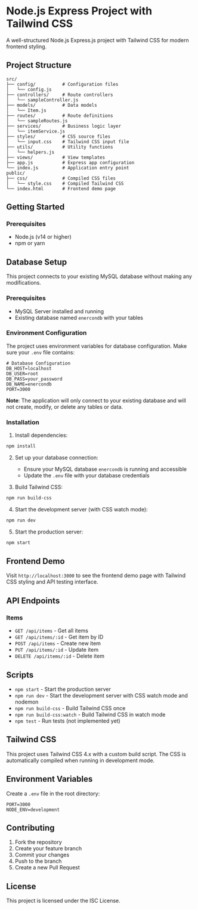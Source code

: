 # Node.js Express Project with Tailwind CSS

A well-structured Node.js Express.js project with Tailwind CSS for modern frontend styling.

## Project Structure

```
src/
├── config/          # Configuration files
│   └── config.js
├── controllers/     # Route controllers
│   └── sampleController.js
├── models/          # Data models
│   └── Item.js
├── routes/          # Route definitions
│   └── sampleRoutes.js
├── services/        # Business logic layer
│   └── itemService.js
├── styles/          # CSS source files
│   └── input.css    # Tailwind CSS input file
├── utils/           # Utility functions
│   └── helpers.js
├── views/           # View templates
├── app.js           # Express app configuration
└── index.js         # Application entry point
public/
├── css/             # Compiled CSS files
│   └── style.css    # Compiled Tailwind CSS
└── index.html       # Frontend demo page
```

## Getting Started

### Prerequisites

- Node.js (v14 or higher)
- npm or yarn

## Database Setup

This project connects to your existing MySQL database without making any modifications.

### Prerequisites

- MySQL Server installed and running
- Existing database named `enercondb` with your tables

### Environment Configuration

The project uses environment variables for database configuration. Make sure your `.env` file contains:

```env
# Database Configuration
DB_HOST=localhost
DB_USER=root
DB_PASS=your_password
DB_NAME=enercondb
PORT=3000
```

**Note**: The application will only connect to your existing database and will not create, modify, or delete any tables or data.

### Installation

1. Install dependencies:
```bash
npm install
```

2. Set up your database connection:
   - Ensure your MySQL database `enercondb` is running and accessible
   - Update the `.env` file with your database credentials

3. Build Tailwind CSS:
```bash
npm run build-css
```

4. Start the development server (with CSS watch mode):
```bash
npm run dev
```

5. Start the production server:
```bash
npm start
```

## Frontend Demo

Visit `http://localhost:3000` to see the frontend demo page with Tailwind CSS styling and API testing interface.

## API Endpoints

### Items

- `GET /api/items` - Get all items
- `GET /api/items/:id` - Get item by ID
- `POST /api/items` - Create new item
- `PUT /api/items/:id` - Update item
- `DELETE /api/items/:id` - Delete item

## Scripts

- `npm start` - Start the production server
- `npm run dev` - Start the development server with CSS watch mode and nodemon
- `npm run build-css` - Build Tailwind CSS once
- `npm run build-css:watch` - Build Tailwind CSS in watch mode
- `npm test` - Run tests (not implemented yet)

## Tailwind CSS

This project uses Tailwind CSS 4.x with a custom build script. The CSS is automatically compiled when running in development mode.

## Environment Variables

Create a `.env` file in the root directory:

```
PORT=3000
NODE_ENV=development
```

## Contributing

1. Fork the repository
2. Create your feature branch
3. Commit your changes
4. Push to the branch
5. Create a new Pull Request

## License

This project is licensed under the ISC License.
